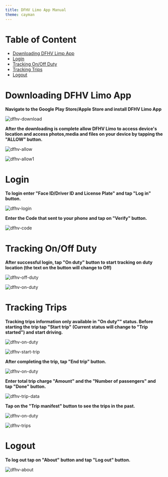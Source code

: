 ```yaml
---
title: DFHV Limo App Manual
theme: cayman
---
```


# Table of Content

- [Downloading DFHV Limp App](#-Downloading-DFHV-Limo-App)
- [Login](#-Login)
- [Tracking On/Off Duty](#-Tracking-On/Off-Duty)
- [Tracking Trips](#-Tracking-Trips)
- [Logout](#-Logout)

# Downloading DFHV Limo App <a name="-Downloading-DFHV-Limo-App"></a>
**Navigate to the Google Play Store/Apple Store  and install DFHV Limo App**

![dfhv-download](https://user-images.githubusercontent.com/79857237/111482695-87a39700-870a-11eb-934d-0a652a60a999.png)

**After the downloading is complete allow DFHV Limo to access device's location and access photos,media and files on your device by tapping the "ALLOW" button.**

![dfhv-allow](https://user-images.githubusercontent.com/79857237/111482708-8a05f100-870a-11eb-9753-a35d15fbe0ee.png)

![dfhv-allow1](https://user-images.githubusercontent.com/79857237/111484765-6e034f00-870c-11eb-9897-60e7de577966.png)

# Login <a name="-Login"></a>
**To login enter "Face ID/Driver ID and License Plate" and tap "Log in" button.**

![dfhv-login](https://user-images.githubusercontent.com/79857237/111484778-7065a900-870c-11eb-9a05-f66fba0f5771.png)

**Enter the Code that sent to your phone and tap on "Verify" button.**

![dfhv-code](https://user-images.githubusercontent.com/79857237/111484793-72c80300-870c-11eb-84d7-a606c180092f.png)

# Tracking On/Off Duty <a name="-Tracking-On/Off-Duty"></a>
**After successful login, tap "On duty" button to start tracking on duty location (the text on the button will change to Off)**

![dfhv-off-duty](https://user-images.githubusercontent.com/79857237/111484802-7491c680-870c-11eb-9bbf-07a01f600b75.png)

![dfhv-on-duty](https://user-images.githubusercontent.com/79857237/111484812-765b8a00-870c-11eb-8ceb-ff130960055d.png)

# Tracking Trips <a name="-Tracking-Trips"></a>
**Tracking trips information only available in "On duty"" status. Before starting the trip tap "Start trip" (Current status will change to "Trip started") and start driving.**

![dfhv-on-duty](https://user-images.githubusercontent.com/79857237/111484812-765b8a00-870c-11eb-8ceb-ff130960055d.png)

![dfhv-start-trip](https://user-images.githubusercontent.com/79857237/111485895-67c1a280-870d-11eb-838a-27bc452e062d.png)

**After completing the trip, tap "End trip" button.**

![dfhv-on-duty](https://user-images.githubusercontent.com/79857237/111484812-765b8a00-870c-11eb-8ceb-ff130960055d.png)

**Enter total trip charge "Amount" and the "Number of passengers" and tap "Done" button.**

![dfhv-trip-data](https://user-images.githubusercontent.com/79857237/111484833-7a87a780-870c-11eb-8299-e425560504d9.png)

**Tap on the "Trip manifest" button to see the trips in the past.**

![dfhv-on-duty](https://user-images.githubusercontent.com/79857237/111484812-765b8a00-870c-11eb-8ceb-ff130960055d.png)

![dfhv-trips](https://user-images.githubusercontent.com/79857237/111484837-7bb8d480-870c-11eb-90b4-b430e40351f0.png)


# Logout <a name="-Logout"></a>
**To log out tap on "About" button and tap "Log out" button.**

![dfhv-about](https://user-images.githubusercontent.com/79857237/111484850-7eb3c500-870c-11eb-8b26-1df79ba9557d.png)



